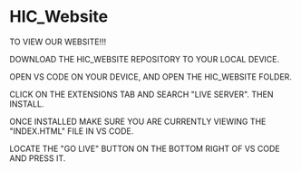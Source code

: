 # HIC_Website

TO VIEW OUR WEBSITE!!!

DOWNLOAD THE HIC_WEBSITE REPOSITORY TO YOUR LOCAL DEVICE.

OPEN VS CODE ON YOUR DEVICE, AND OPEN THE HIC_WEBSITE FOLDER.

CLICK ON THE EXTENSIONS TAB AND SEARCH "LIVE SERVER". THEN INSTALL.

ONCE INSTALLED MAKE SURE YOU ARE CURRENTLY VIEWING THE "INDEX.HTML" FILE IN VS CODE.

LOCATE THE "GO LIVE" BUTTON ON THE BOTTOM RIGHT OF VS CODE AND PRESS IT.
